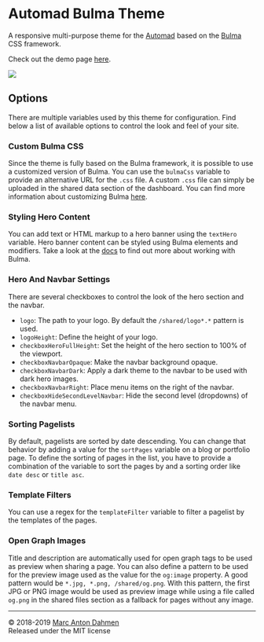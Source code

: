 # Automad Bulma Theme

A responsive multi-purpose theme for the [Automad](https://automad.org) based on the [Bulma](https://bulma.io) CSS framework.   
     
Check out the demo page [here](https://bulma.dev.automad.org).

![](https://bitbucket.org/marcantondahmen/automad-bulma/raw/default/images/project_layout_2.png)

## Options

There are multiple variables used by this theme for configuration. Find below a list of available options to control the look and feel of your site.

### Custom Bulma CSS

Since the theme is fully based on the Bulma framework, it is possible to use a customized version of Bulma. You can use the `bulmaCss` variable to provide an alternative URL for the `.css` file. A custom `.css` file can simply be uploaded in the shared data section of the dashboard. You can find more information about customizing Bulma [here](https://bulma.io/documentation/customize/).

### Styling Hero Content

You can add text or HTML markup to a hero banner using the `textHero` variable. Hero banner content can be styled using Bulma elements and modifiers. Take a look at the [docs](https://bulma.io/documentation/modifiers/) to find out more about working with Bulma.

### Hero And Navbar Settings

There are several checkboxes to control the look of the hero section and the navbar. 

- `logo`: The path to your logo. By default the `/shared/logo*.*` pattern is used.
- `logoHeight`: Define the height of your logo.
- `checkboxHeroFullHeight`: Set the height of the hero section to 100% of the viewport.
- `checkboxNavbarOpaque`: Make the navbar background opaque.
- `checkboxNavbarDark`: Apply a dark theme to the navbar to be used with dark hero images.
- `checkboxNavbarRight`: Place menu items on the right of the navbar.
- `checkboxHideSecondLevelNavbar`: Hide the second level (dropdowns) of the navbar menu.

### Sorting Pagelists

By default, pagelists are sorted by date descending. You can change that behavior by adding a value for the `sortPages` variable on a blog or portfolio page. To define the sorting of pages in the list, you have to provide a combination of the variable to sort the pages by and a sorting order like `date desc` or `title asc`. 

### Template Filters

You can use a regex for the `templateFilter` variable to filter a pagelist by the templates of the pages.

### Open Graph Images

Title and description are automatically used for open graph tags to be used as preview when sharing a page. You can also define a pattern to be used for the preview image used as the value for the `og:image` property. A good pattern would be `*.jpg, *.png, /shared/og.png`. With this pattern, the first JPG or PNG image would be used as preview image while using a file called `og.png` in the shared files section as a fallback for pages without any image.

---

© 2018-2019 [Marc Anton Dahmen](https://marcdahmen.de)   
Released under the MIT license